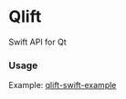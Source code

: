 # Qlift
Swift API for Qt

### Usage

Example: [qlift-swift-example](https://github.com/Longhanks/qlift-swift-example "qlift-swift-example")

